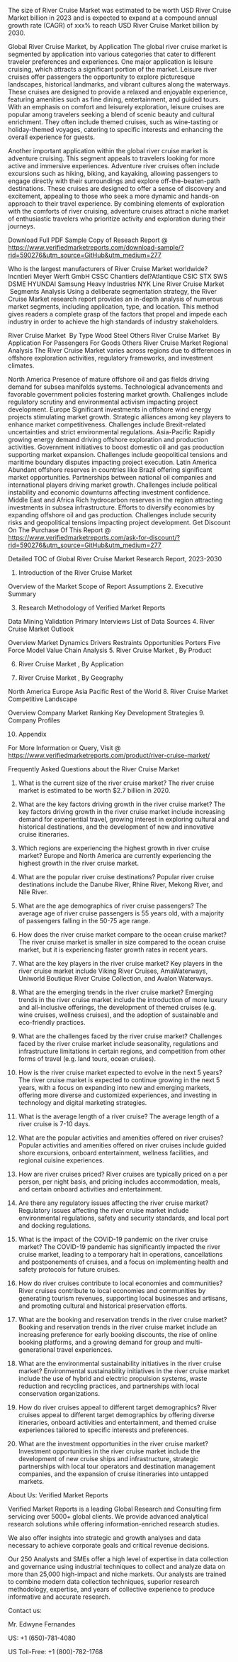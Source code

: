 The size of River Cruise Market was estimated to be worth USD River Cruise Market billion in 2023 and is expected to expand at a compound annual growth rate (CAGR) of xxx% to reach USD River Cruise Market billion by 2030.

Global River Cruise Market, by Application
The global river cruise market is segmented by application into various categories that cater to different traveler preferences and experiences. One major application is leisure cruising, which attracts a significant portion of the market. Leisure river cruises offer passengers the opportunity to explore picturesque landscapes, historical landmarks, and vibrant cultures along the waterways. These cruises are designed to provide a relaxed and enjoyable experience, featuring amenities such as fine dining, entertainment, and guided tours. With an emphasis on comfort and leisurely exploration, leisure cruises are popular among travelers seeking a blend of scenic beauty and cultural enrichment. They often include themed cruises, such as wine-tasting or holiday-themed voyages, catering to specific interests and enhancing the overall experience for guests.

Another important application within the global river cruise market is adventure cruising. This segment appeals to travelers looking for more active and immersive experiences. Adventure river cruises often include excursions such as hiking, biking, and kayaking, allowing passengers to engage directly with their surroundings and explore off-the-beaten-path destinations. These cruises are designed to offer a sense of discovery and excitement, appealing to those who seek a more dynamic and hands-on approach to their travel experience. By combining elements of exploration with the comforts of river cruising, adventure cruises attract a niche market of enthusiastic travelers who prioritize activity and exploration during their journeys.

Download Full PDF Sample Copy of Reseach Report @ https://www.verifiedmarketreports.com/download-sample/?rid=590276&utm_source=GitHub&utm_medium=277

Who is the largest manufacturers of River Cruise Market worldwide?
Incntieri
Meyer Werft GmbH
CSSC
Chantiers del?Atlantique
CSIC
STX
SWS
DSME
HYUNDAI
Samsung Heavy Industries
NYK Line
River Cruise Market  Segments Analysis
Using a deliberate segmentation strategy, the River Cruise Market research report provides an in-depth analysis of numerous market segments, including application, type, and location. This method gives readers a complete grasp of the factors that propel and impede each industry in order to achieve the high standards of industry stakeholders.

River Cruise Market  By Type
Wood
Steel
Others
River Cruise Market  By Application
For Passengers
For Goods
Others
River Cruise Market Regional Analysis
The River Cruise Market varies across regions due to differences in offshore exploration activities, regulatory frameworks, and investment climates.

North America
Presence of mature offshore oil and gas fields driving demand for subsea manifolds systems.
Technological advancements and favorable government policies fostering market growth.
Challenges include regulatory scrutiny and environmental activism impacting project development.
Europe
Significant investments in offshore wind energy projects stimulating market growth.
Strategic alliances among key players to enhance market competitiveness.
Challenges include Brexit-related uncertainties and strict environmental regulations.
Asia-Pacific
Rapidly growing energy demand driving offshore exploration and production activities.
Government initiatives to boost domestic oil and gas production supporting market expansion.
Challenges include geopolitical tensions and maritime boundary disputes impacting project execution.
Latin America
Abundant offshore reserves in countries like Brazil offering significant market opportunities.
Partnerships between national oil companies and international players driving market growth.
Challenges include political instability and economic downturns affecting investment confidence.
Middle East and Africa
Rich hydrocarbon reserves in the region attracting investments in subsea infrastructure.
Efforts to diversify economies by expanding offshore oil and gas production.
Challenges include security risks and geopolitical tensions impacting project development.
Get Discount On The Purchase Of This Report @ https://www.verifiedmarketreports.com/ask-for-discount/?rid=590276&utm_source=GitHub&utm_medium=277

Detailed TOC of Global River Cruise Market Research Report, 2023-2030
1. Introduction of the River Cruise Market

Overview of the Market
Scope of Report
Assumptions
2. Executive Summary

3. Research Methodology of Verified Market Reports

Data Mining
Validation
Primary Interviews
List of Data Sources
4. River Cruise Market Outlook

Overview
Market Dynamics
Drivers
Restraints
Opportunities
Porters Five Force Model
Value Chain Analysis
5. River Cruise Market , By Product

6. River Cruise Market , By Application

7. River Cruise Market , By Geography

North America
Europe
Asia Pacific
Rest of the World
8. River Cruise Market Competitive Landscape

Overview
Company Market Ranking
Key Development Strategies
9. Company Profiles

10. Appendix

For More Information or Query, Visit @ https://www.verifiedmarketreports.com/product/river-cruise-market/

Frequently Asked Questions about the River Cruise Market
1. What is the current size of the river cruise market?
The river cruise market is estimated to be worth $2.7 billion in 2020.

2. What are the key factors driving growth in the river cruise market?
The key factors driving growth in the river cruise market include increasing demand for experiential travel, growing interest in exploring cultural and historical destinations, and the development of new and innovative cruise itineraries.

3. Which regions are experiencing the highest growth in river cruise market?
Europe and North America are currently experiencing the highest growth in the river cruise market.

4. What are the popular river cruise destinations?
Popular river cruise destinations include the Danube River, Rhine River, Mekong River, and Nile River.

5. What are the age demographics of river cruise passengers?
The average age of river cruise passengers is 55 years old, with a majority of passengers falling in the 50-75 age range.

6. How does the river cruise market compare to the ocean cruise market?
The river cruise market is smaller in size compared to the ocean cruise market, but it is experiencing faster growth rates in recent years.

7. What are the key players in the river cruise market?
Key players in the river cruise market include Viking River Cruises, AmaWaterways, Uniworld Boutique River Cruise Collection, and Avalon Waterways.

8. What are the emerging trends in the river cruise market?
Emerging trends in the river cruise market include the introduction of more luxury and all-inclusive offerings, the development of themed cruises (e.g. wine cruises, wellness cruises), and the adoption of sustainable and eco-friendly practices.

9. What are the challenges faced by the river cruise market?
Challenges faced by the river cruise market include seasonality, regulations and infrastructure limitations in certain regions, and competition from other forms of travel (e.g. land tours, ocean cruises).

10. How is the river cruise market expected to evolve in the next 5 years?
The river cruise market is expected to continue growing in the next 5 years, with a focus on expanding into new and emerging markets, offering more diverse and customized experiences, and investing in technology and digital marketing strategies.

11. What is the average length of a river cruise?
The average length of a river cruise is 7-10 days.

12. What are the popular activities and amenities offered on river cruises?
Popular activities and amenities offered on river cruises include guided shore excursions, onboard entertainment, wellness facilities, and regional cuisine experiences.

13. How are river cruises priced?
River cruises are typically priced on a per person, per night basis, and pricing includes accommodation, meals, and certain onboard activities and entertainment.

14. Are there any regulatory issues affecting the river cruise market?
Regulatory issues affecting the river cruise market include environmental regulations, safety and security standards, and local port and docking regulations.

15. What is the impact of the COVID-19 pandemic on the river cruise market?
The COVID-19 pandemic has significantly impacted the river cruise market, leading to a temporary halt in operations, cancellations and postponements of cruises, and a focus on implementing health and safety protocols for future cruises.

16. How do river cruises contribute to local economies and communities?
River cruises contribute to local economies and communities by generating tourism revenues, supporting local businesses and artisans, and promoting cultural and historical preservation efforts.

17. What are the booking and reservation trends in the river cruise market?
Booking and reservation trends in the river cruise market include an increasing preference for early booking discounts, the rise of online booking platforms, and a growing demand for group and multi-generational travel experiences.

18. What are the environmental sustainability initiatives in the river cruise market?
Environmental sustainability initiatives in the river cruise market include the use of hybrid and electric propulsion systems, waste reduction and recycling practices, and partnerships with local conservation organizations.

19. How do river cruises appeal to different target demographics?
River cruises appeal to different target demographics by offering diverse itineraries, onboard activities and entertainment, and themed cruise experiences tailored to specific interests and preferences.

20. What are the investment opportunities in the river cruise market?
Investment opportunities in the river cruise market include the development of new cruise ships and infrastructure, strategic partnerships with local tour operators and destination management companies, and the expansion of cruise itineraries into untapped markets.

About Us: Verified Market Reports

Verified Market Reports is a leading Global Research and Consulting firm servicing over 5000+ global clients. We provide advanced analytical research solutions while offering information-enriched research studies.

We also offer insights into strategic and growth analyses and data necessary to achieve corporate goals and critical revenue decisions.

Our 250 Analysts and SMEs offer a high level of expertise in data collection and governance using industrial techniques to collect and analyze data on more than 25,000 high-impact and niche markets. Our analysts are trained to combine modern data collection techniques, superior research methodology, expertise, and years of collective experience to produce informative and accurate research.

Contact us:

Mr. Edwyne Fernandes

US: +1 (650)-781-4080

US Toll-Free: +1 (800)-782-1768
